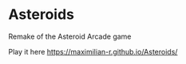 # Asteroids
Remake of the Asteroid Arcade game

Play it here
https://maximilian-r.github.io/Asteroids/
